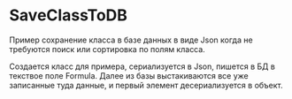 # SaveClassToDB
Пример сохранение класса в базе данных в виде Json
когда не требуются поиск или сортировка по полям класса.

Создается класс для примера, сериализуется в Json, пишется в БД в текствое поле Formula.
Далее из базы выстакиваются все уже записанные туда данные, и первый элемент десериализуется в объект.
